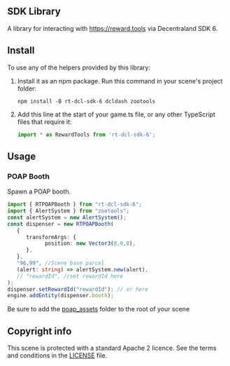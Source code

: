 ## SDK Library

A library for interacting with https://reward.tools via Decentraland SDK 6.

## Install

To use any of the helpers provided by this library:

1. Install it as an npm package. Run this command in your scene's project folder:

   ```
   npm install -B rt-dcl-sdk-6 dcldash zootools
   ```

2. Add this line at the start of your game.ts file, or any other TypeScript files that require it:

   ```ts
   import * as RewardTools from 'rt-dcl-sdk-6';
   ```

## Usage

### POAP Booth
Spawn a POAP booth.
   ```ts
   import { RTPOAPBooth } from "rt-dcl-sdk-6";
   import { AlertSystem } from "zootools";
   const alertSystem = new AlertSystem();
   const dispenser = new RTPOAPBooth(
      {
         transformArgs: {
               position: new Vector3(8,0,8),
         },
      },
      "96,99", //Scene base parcel
      (alert: string) => alertSystem.new(alert),
      // "rewardId", //set rewardId here
   );
   dispenser.setRewardId("rewardId"); // or here
   engine.addEntity(dispenser.booth);
   ```

Be sure to add the [poap_assets](https://github.com/tyzoo/tyzoo.github.io/tree/master/assets/poap_assets) folder to the root of your scene

## Copyright info

This scene is protected with a standard Apache 2 licence. See the terms and conditions in the [LICENSE](/LICENSE) file.
